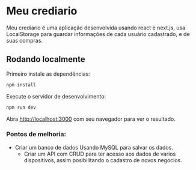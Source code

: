 # Meu crediario

Meu crediario é uma aplicação desenvolvida usando react e next.js, usa LocalStorage para guardar informações de cada usuário cadastrado, e de suas compras.


## Rodando localmente 

Primeiro instale as dependências:

`````` bash
npm install
``````

Execute o servidor de desenvolvimento:

```bash
npm run dev
```

Abra [http://localhost:3000](http://localhost:3000) com seu navegador para ver o resultado.

### Pontos de melhoria:

* Criar um banco de dados Usando MySQL para salvar os dados.
    * Criar um API com CRUD para ter acesso aos dados de varios dispositivos,
    assim posibilitando o cadastro de novos negocios. 